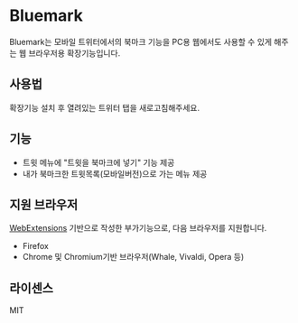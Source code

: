 # Bluemark

Bluemark는 모바일 트위터에서의 북마크 기능을 PC용 웹에서도 사용할 수 있게 해주는 웹 브라우저용 확장기능입니다.

## 사용법

확장기능 설치 후 열려있는 트위터 탭을 새로고침해주세요.

## 기능

- 트윗 메뉴에 "트윗을 북마크에 넣기" 기능 제공
- 내가 북마크한 트윗목록(모바일버전)으로 가는 메뉴 제공

## 지원 브라우저

[WebExtensions](https://developer.mozilla.org/ko/Add-ons/WebExtensions) 기반으로 작성한 부가기능으로, 다음 브라우저를 지원합니다.

- Firefox
- Chrome 및 Chromium기반 브라우저(Whale, Vivaldi, Opera 등)

## 라이센스

MIT
